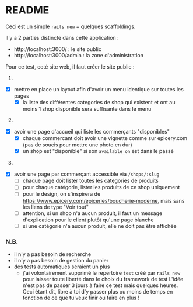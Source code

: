 # README

Ceci est un simple `rails new` + quelques scaffoldings.

Il y a 2 parties distincte dans cette application :

- http://localhost:3000/ : le site public
- http://localhost:3000/admin : la zone d'administration

Pour ce test, coté site web, il faut créer le site public :

1.

- [x] mettre en place un layout afin d'avoir un menu identique sur toutes les pages
  - [x] la liste des différentes categories de shop qui existent et ont au moins 1 shop disponible sera suffisante dans le menu

2.

- [x] avoir une page d'accueil qui liste les commerçants "disponibles"
  - [x] chaque commercant doit avoir une vignette comme sur epicery.com (pas de soucis pour mettre une photo en dur)
  - [x] un shop est "disponible" si son `available_on` est dans le passé

3.

- [x] avoir une page par commerçant accessible via `/shops/:slug`
  - [ ] chaque page doit lister toutes les categories de produits
  - [ ] pour chaque catégorie, lister les produits de ce shop uniquement
  - [ ] pour le design, on s'inspirera de https://www.epicery.com/epiceries/boucherie-moderne, mais sans les liens de type "Voir tout"
  - [ ] attention, si un shop n'a aucun produit, il faut un message d'explication pour le client plutôt qu'une page blanche
  - [ ] si une catégorie n'a aucun produit, elle ne doit pas être affichée

### N.B.

- il n'y a pas besoin de recherche
- il n'y a pas besoin de gestion du panier
- des tests automatiques seraient un plus
  - j'ai volontairement supprimé le repertoire `test` créé par `rails new` pour laisser toute liberté dans le choix du framework de test
    L'idée n'est pas de passer 3 jours à faire ce test mais quelques heures. Ceci étant dit, libre à toi d'y passer plus ou moins de temps en fonction de ce que tu veux finir ou faire en plus !
